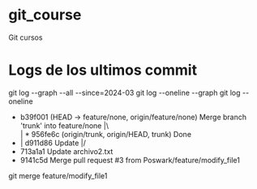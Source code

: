 # git_course
Git cursos


# Logs de los ultimos commit 
 git log --graph --all --since=2024-03
 git log --oneline --graph
 git log --oneline
*   b39f001 (HEAD -> feature/none, origin/feature/none) Merge branch 'trunk' into feature/none
|\  
| * 956fe6c (origin/trunk, origin/HEAD, trunk) Done
* | d911d86 Update
|/  
* 713a1a1 Update archivo2.txt
*   9141c5d Merge pull request #3 from Poswark/feature/modify_file1




 git merge feature/modify_file1



